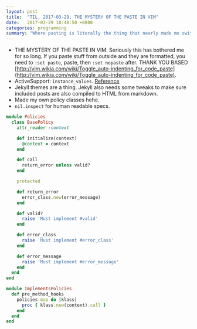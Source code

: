 ```yaml
---
layout: post
title:  "TIL, 2017-03-29, THE MYSTERY OF THE PASTE IN VIM"
date:   2017-03-29 10:48:50 +0800
categories: programming
summary: "Where pasting is literally the thing that nearly made me switch editors."
---
```


- THE MYSTERY OF THE PASTE IN VIM. Seriously this has bothered me for so long. If you paste stuff from outside and they are formatted, you need to `:set paste`, paste, then `:set nopaste` after. THANK YOU BASED [http://vim.wikia.com/wiki/Toggle_auto-indenting_for_code_paste](http://vim.wikia.com/wiki/Toggle_auto-indenting_for_code_paste).
- ActiveSupport: `instance_values`. [Reference](http://api.rubyonrails.org/classes/Object.html#method-i-instance_values)
- Jekyll themes are a thing. Jekyll also needs some tweaks to make sure included posts are also compiled to HTML from markdown.
- Made my own policy classes hehe.
- `nil.inspect` for human readable specs.

``` ruby
module Policies
  class BasePolicy
    attr_reader :context

    def initialize(context)
      @context = context
    end

    def call
      return_error unless valid?
    end

    protected

    def return_error
      error_class.new(error_message)
    end

    def valid?
      raise 'Must implement #valid'
    end

    def error_class
      raise 'Must implement #error_class'
    end

    def error_message
      raise 'Must implement #error_message'
    end
  end
end
```

``` ruby
module ImplementsPolicies
  def pre_method_hooks
    policies.map do |klass|
      proc { klass.new(context).call }
    end
  end
end
```
